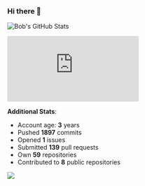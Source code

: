 ### Hi there 👋

![Bob's GitHub Stats](https://github-readme-stats.vercel.app/api?username=Bobthesoftwaredeveloper&show_icons=true&count_private=true&theme=react&hide=stars,prs,issues,contribs)

![Bob's github activity graph](https://d3eqgu1c877dat.cloudfront.net/graph-stats.xml)

**Additional Stats**:
- Account age: **3** years
- Pushed **1897** commits
- Opened **1** issues
- Submitted **139** pull requests
- Own **59** repositories
- Contributed to **8** public repositories

![](https://komarev.com/ghpvc/?username=BobTheSoftwareDeveloper)
